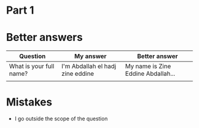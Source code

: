 # Part 1
# Better answers

| Question                | My answer                        | Better answer                      |
| ----------------------- | -------------------------------- | ---------------------------------- |
| What is your full name? | I'm Abdallah el hadj zine eddine | My name is Zine Eddine Abdallah... |
|                         |                                  |                                    |

# Mistakes

- I go outside the scope of the question